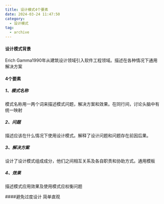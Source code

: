 ```yaml
---
title: 设计模式4个要素
date: 2024-03-24 11:47:50
category:
  - 设计模式
tag:
  - archive
---
```

#### 设计模式背景
Erich Gamma1990年从建筑设计领域引入软件工程领域。描述在各种情况下通用解决方案
#### 4个要素

##### 1、模式名称
模式名称用一两个词来描述模式问题，解决方案和效果。在同行间，讨论头脑中有统一映射

##### 2、问题
描述应该在什么情况下使用设计模式。解释了设计问题和问题存在前因后果。

##### 3、解决方案
设计了设计模式组成成分，他们之间相互关系及各自职责和协助方式。通用模板

##### 4、效果
描述模式应用效果及使用模式应权衡问题

####避免过度设计
简单直观
